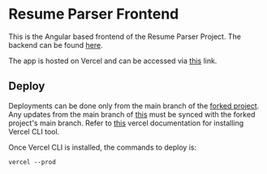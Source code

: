 # Resume Parser Frontend

This is the Angular based frontend of the Resume Parser Project.
The backend can be found [here](https://github.com/trinonandi/ResumeParser).

The app is hosted on Vercel and can be accessed via [this](https://resume-parser-ai.vercel.app/) link.

## Deploy

Deployments can be done only from the main branch of the [forked project](https://github.com/trinonandi/ResumeParserFrontend).
Any updates from the main branch of [this](https://github.com/as2407/ResumeParserFrontend) must be synced with the forked project's main branch.
Refer to [this](https://vercel.com/guides/deploying-angular-with-vercel) vercel documentation for installing Vercel CLI tool.

Once Vercel CLI is installed, the commands to deploy is:

`vercel --prod`
